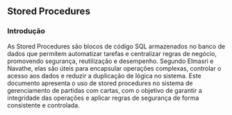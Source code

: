 ## Stored Procedures

### Introdução

As Stored Procedures são blocos de código SQL armazenados no banco de dados que permitem automatizar tarefas e centralizar regras de negócio, promovendo segurança, reutilização e desempenho. Segundo Elmasri e Navathe, elas são úteis para encapsular operações complexas, controlar o acesso aos dados e reduzir a duplicação de lógica no sistema. Este documento apresenta o uso de stored procedures no sistema de gerenciamento de partidas com cartas, com o objetivo de garantir a integridade das operações e aplicar regras de segurança de forma consistente e controlada.